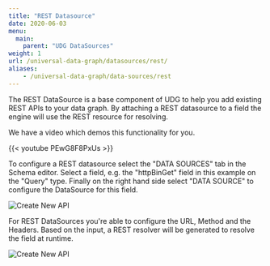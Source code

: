 ```yaml
---
title: "REST Datasource"
date: 2020-06-03
menu:
  main:
    parent: "UDG DataSources"
weight: 1
url: /universal-data-graph/datasources/rest/
aliases:
    - /universal-data-graph/data-sources/rest
---
```


The REST DataSource is a base component of UDG to help you add existing REST APIs to your data graph.
By attaching a REST datasource to a field the engine will use the REST resource for resolving.

We have a video which demos this functionality for you.

{{< youtube PEwG8F8PxUs >}}

To configure a REST datasource select the "DATA SOURCES" tab in the Schema editor.
Select a field, e.g. the "httpBinGet" field in this example on the "Query" type.
Finally on the right hand side select "DATA SOURCE" to configure the DataSource for this field.

![Create New API](/img/dashboard/udg/datasources/rest_1.png)

For REST DataSources you're able to configure the URL, Method and the Headers.
Based on the input, a REST resolver will be generated to resolve the field at runtime.

![Create New API](/img/dashboard/udg/datasources/rest_2.png)